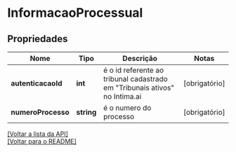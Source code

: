 # InformacaoProcessual

## Propriedades
Nome | Tipo | Descrição | Notas
------------ | ------------- | ------------- | -------------
**autenticacaoId** | **int** | é o id referente ao tribunal cadastrado em "Tribunais ativos" no Intima.ai | [obrigatório] 
**numeroProcesso** | **string** | é o numero do processo | [obrigatório] 

[[Voltar a lista da API]](../../../README.md#Documentação-para-os-Endpoints-da-API)    
[[Voltar para o README]](../../../README.md#Intima.ai---SDK-PHP)
